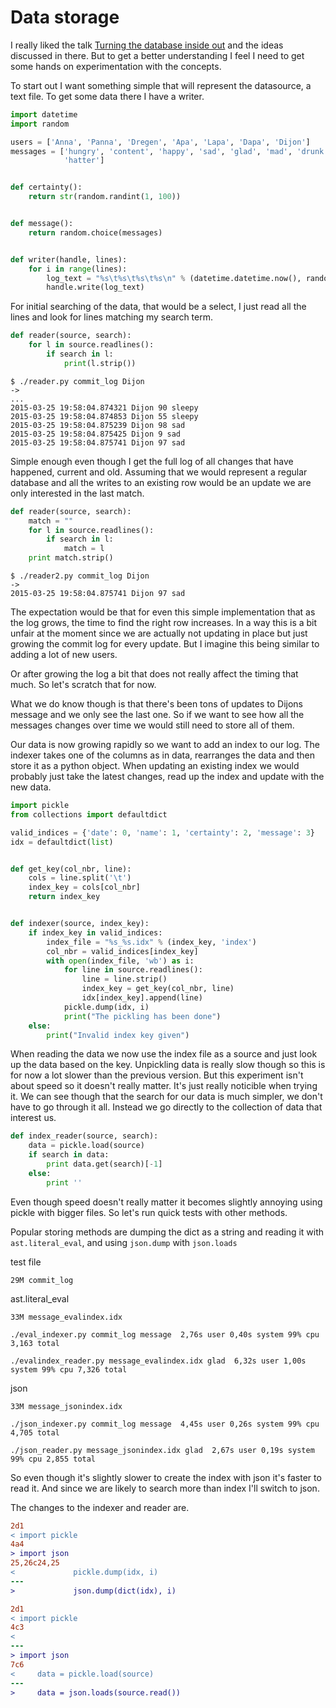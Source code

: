 Data storage
============

I really liked the talk [Turning the database inside out](http://blog.confluent.io/2015/03/04/turning-the-database-inside-out-with-apache-samza/) and the ideas discussed in there. But to get a better understanding I feel I need to get some hands on experimentation with the concepts.

To start out I want something simple that will represent the datasource, a text file. To get some data there I have a writer.

```python
import datetime
import random

users = ['Anna', 'Panna', 'Dregen', 'Apa', 'Lapa', 'Dapa', 'Dijon']
messages = ['hungry', 'content', 'happy', 'sad', 'glad', 'mad', 'drunk', 'skunker', 'sleepy', 'derpy', 'catter',
            'hatter']


def certainty():
    return str(random.randint(1, 100))


def message():
    return random.choice(messages)


def writer(handle, lines):
    for i in range(lines):
        log_text = "%s\t%s\t%s\t%s\n" % (datetime.datetime.now(), random.choice(users), certainty(), message())
        handle.write(log_text)
```

For initial searching of the data, that would be a select, I just read all the lines and look for lines matching my search term.

```python
def reader(source, search):
	for l in source.readlines():
		if search in l:
			print(l.strip())
```

```
$ ./reader.py commit_log Dijon
->
...
2015-03-25 19:58:04.874321 Dijon 90 sleepy
2015-03-25 19:58:04.874853 Dijon 55 sleepy
2015-03-25 19:58:04.875239 Dijon 98 sad
2015-03-25 19:58:04.875425 Dijon 9 sad
2015-03-25 19:58:04.875741 Dijon 97 sad
```

Simple enough even though I get the full log of all changes that have happened, current and old. Assuming that we would represent a regular database and all the writes to an existing row would be an update we are only interested in the last match.

```python
def reader(source, search):
    match = ""
    for l in source.readlines():
        if search in l:
            match = l
    print match.strip()
```

```
$ ./reader2.py commit_log Dijon
->
2015-03-25 19:58:04.875741 Dijon 97 sad
```

The expectation would be that for even this simple implementation that as the log grows, the time to find the right row increases. In a way this is a bit unfair at the moment since we are actually not updating in place but just growing the commit log for every update. But I imagine this being similar to adding a lot of new users.

Or after growing the log a bit that does not really affect the timing that much. So let's scratch that for now.

What we do know though is that there's been tons of updates to Dijons message and we only see the last one. So if we want to see how all the messages changes over time we would still need to store all of them.

Our data is now growing rapidly so we want to add an index to our log. The indexer takes one of the columns as in data, rearranges the data and then store it as a python object. When updating an existing index we would probably just take the latest changes, read up the index and update with the new data.

```python
import pickle
from collections import defaultdict

valid_indices = {'date': 0, 'name': 1, 'certainty': 2, 'message': 3}
idx = defaultdict(list)


def get_key(col_nbr, line):
    cols = line.split('\t')
    index_key = cols[col_nbr]
    return index_key


def indexer(source, index_key):
    if index_key in valid_indices:
        index_file = "%s_%s.idx" % (index_key, 'index')
        col_nbr = valid_indices[index_key]
        with open(index_file, 'wb') as i:
            for line in source.readlines():
                line = line.strip()
                index_key = get_key(col_nbr, line)
                idx[index_key].append(line)
            pickle.dump(idx, i)
            print("The pickling has been done")
    else:
        print("Invalid index key given")
```

When reading the data we now use the index file as a source and just look up the data based on the key. Unpickling data is really slow though so this is for now a lot slower than the previous version. But this experiment isn't about speed so it doesn't really matter. It's just really noticible when trying it. We can see though that the search for our data is much simpler, we don't have to go through it all. Instead we go directly to the collection of data that interest us.

```python
def index_reader(source, search):
    data = pickle.load(source)
    if search in data:
        print data.get(search)[-1]
    else:
        print ''
```

Even though speed doesn't really matter it becomes slightly annoying using pickle with bigger files. So let's run quick tests with other methods.

Popular storing methods are dumping the dict as a string and reading it with `ast.literal_eval`, and using `json.dump` with `json.loads`

test file
```
29M commit_log
```

ast.literal_eval
```
33M message_evalindex.idx

./eval_indexer.py commit_log message  2,76s user 0,40s system 99% cpu 3,163 total

./evalindex_reader.py message_evalindex.idx glad  6,32s user 1,00s system 99% cpu 7,326 total
```

json

```
33M message_jsonindex.idx

./json_indexer.py commit_log message  4,45s user 0,26s system 99% cpu 4,705 total

./json_reader.py message_jsonindex.idx glad  2,67s user 0,19s system 99% cpu 2,855 total
```

So even though it's slightly slower to create the index with json it's faster to read it. And since we are likely to search more than index I'll switch to json.

The changes to the indexer and reader are.
```diff
2d1
< import pickle
4a4
> import json
25,26c24,25
<             pickle.dump(idx, i)
---
>             json.dump(dict(idx), i)
```

```diff
2d1
< import pickle
4c3
< 
---
> import json
7c6
<     data = pickle.load(source)
---
>     data = json.loads(source.read())
```

